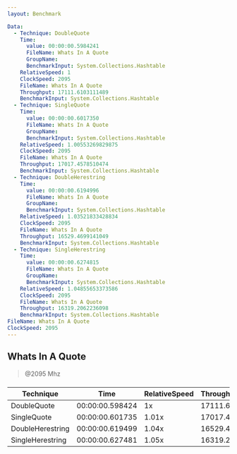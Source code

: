 ```yaml
---
layout: Benchmark

Data: 
  - Technique: DoubleQuote
    Time: 
      value: 00:00:00.5984241
      FileName: Whats In A Quote
      GroupName: 
      BenchmarkInput: System.Collections.Hashtable
    RelativeSpeed: 1
    ClockSpeed: 2095
    FileName: Whats In A Quote
    Throughput: 17111.6103111489
    BenchmarkInput: System.Collections.Hashtable
  - Technique: SingleQuote
    Time: 
      value: 00:00:00.6017350
      FileName: Whats In A Quote
      GroupName: 
      BenchmarkInput: System.Collections.Hashtable
    RelativeSpeed: 1.00553269829875
    ClockSpeed: 2095
    FileName: Whats In A Quote
    Throughput: 17017.4578510474
    BenchmarkInput: System.Collections.Hashtable
  - Technique: DoubleHerestring
    Time: 
      value: 00:00:00.6194996
      FileName: Whats In A Quote
      GroupName: 
      BenchmarkInput: System.Collections.Hashtable
    RelativeSpeed: 1.03521833428834
    ClockSpeed: 2095
    FileName: Whats In A Quote
    Throughput: 16529.4699141049
    BenchmarkInput: System.Collections.Hashtable
  - Technique: SingleHerestring
    Time: 
      value: 00:00:00.6274815
      FileName: Whats In A Quote
      GroupName: 
      BenchmarkInput: System.Collections.Hashtable
    RelativeSpeed: 1.04855653373586
    ClockSpeed: 2095
    FileName: Whats In A Quote
    Throughput: 16319.2062236098
    BenchmarkInput: System.Collections.Hashtable
FileName: Whats In A Quote
ClockSpeed: 2095
---
```

Whats In A Quote
----------------
> @2095 Mhz


### 


|Technique       |Time           |RelativeSpeed|Throughput|
|----------------|---------------|-------------|----------|
|DoubleQuote     |00:00:00.598424|1x           |17111.61/s|
|SingleQuote     |00:00:00.601735|1.01x        |17017.46/s|
|DoubleHerestring|00:00:00.619499|1.04x        |16529.47/s|
|SingleHerestring|00:00:00.627481|1.05x        |16319.21/s|
